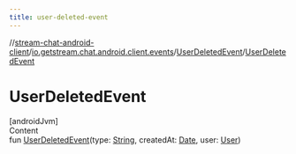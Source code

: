 ```yaml
---
title: user-deleted-event
---
```

//[stream-chat-android-client](../../../index.md)/[io.getstream.chat.android.client.events](../index.md)/[UserDeletedEvent](index.md)/[UserDeletedEvent](UserDeletedEvent.md)



# UserDeletedEvent  
[androidJvm]  
Content  
fun [UserDeletedEvent](UserDeletedEvent.md)(type: [String](https://kotlinlang.org/api/latest/jvm/stdlib/kotlin/-string/index.html), createdAt: [Date](https://developer.android.com/reference/kotlin/java/util/Date.html), user: [User](../../io.getstream.chat.android.client.models/User/index.md))  



